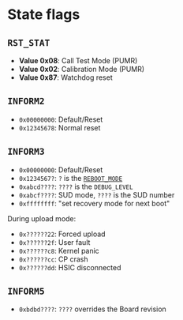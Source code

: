 # State flags

## `RST_STAT`

- **Value 0x08**: Call Test Mode (PUMR)
- **Value 0x02**: Calibration Mode (PUMR)
- **Value 0x87**: Watchdog reset

## `INFORM2`

- `0x00000000`: Default/Reset
- `0x12345678`: Normal reset

## `INFORM3`

- `0x00000000`: Default/Reset
- `0x1234567?`: `?` is the [`REBOOT_MODE`](env.md#reboot_mode)
- `0xabcd????`: `????` is the `DEBUG_LEVEL`
- `0xabcf????`: SUD mode, `????` is the SUD number
- `0xffffffff`: "set recovery mode for next boot"

During upload mode:
- `0x??????22`: Forced upload
- `0x??????2f`: User fault
- `0x??????c8`: Kernel panic
- `0x??????cc`: CP crash
- `0x??????dd`: HSIC disconnected

## `INFORM5`

- `0xbdbd????`: `????` overrides the Board revision
